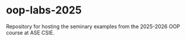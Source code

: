 # oop-labs-2025

Repository for hosting the seminary examples from the 2025-2026 OOP course at ASE CSIE.
